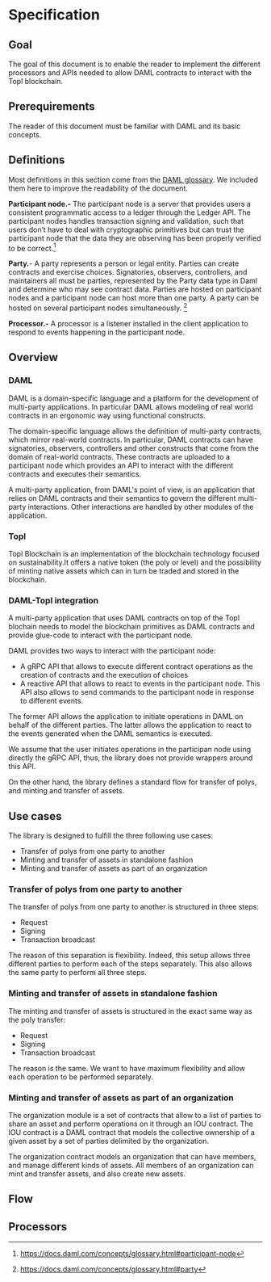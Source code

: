 # **Specification**

## Goal

The goal of this document is to enable the reader to implement the different processors and APIs needed to allow DAML contracts to interact with the Topl blockchain.

## Prerequirements

The reader of this document must be familiar with DAML and its basic concepts.

## **Definitions**

Most definitions in this section come from the [DAML glossary](https://docs.daml.com/concepts/glossary.html). We included them here to improve the readability of the document.

**Participant node.-** The participant node is a server that provides users a consistent programmatic access to a ledger through the Ledger API. The participant nodes handles transaction signing and validation, such that users don’t have to deal with cryptographic primitives but can trust the participant node that the data they are observing has been properly verified to be correct.[^1]

**Party.**- A party represents a person or legal entity. Parties can create contracts and exercise choices. Signatories, observers, controllers, and maintainers all must be parties, represented by the Party data type in Daml and determine who may see contract data. Parties are hosted on participant nodes and a participant node can host more than one party. A party can be hosted on several participant nodes simultaneously. [^2]

**Processor.-** A processor is a listener installed in the client application to respond to events happening in the participant node.

## Overview

### DAML

DAML is a domain-specific language and a platform for the development of multi-party applications. In particular DAML allows modeling of real world contracts in an ergonomic way using functional constructs.

The domain-specific language allows the definition of multi-party contracts, which mirror real-world contracts. In particular, DAML contracts can have signatories, observers, controllers and other constructs that come from the domain of real-world contracts. These contracts are uploaded to a participant node which provides an API to interact with the different contracts and executes their semantics.

A multi-party application, from DAML's point of view, is an application that relies on DAML contracts and their semantics to govern the different multi-party interactions. Other interactions are handled by other modules of the application.

### Topl

Topl Blockchain is an implementation of the blockchain technology focused on sustainability.It offers a native token (the poly or level) and the possibility of minting native assets which can in turn be traded and stored in the blockchain.

### DAML-Topl integration

A multi-party application that uses DAML contracts on top of the Topl blochain needs to model the blockchain primitives as DAML contracts and provide glue-code to interact with the participant node. 

DAML provides two ways to interact with the participant node:

- A gRPC API that allows to execute different contract operations as the creation of contracts and the execution of choices
- A reactive API that allows to react to events in the participant node. This API also allows to send commands to the participant node in response to different events.

The former API allows the application to initiate operations in DAML on behalf of the different parties. The latter allows the application to react to the events generated when the DAML semantics is executed. 

We assume that the user initiates operations in the participan node using directly the gRPC API, thus, the library does not provide wrappers around this API.

On the other hand, the library defines a standard flow for transfer of polys, and minting and transfer of assets. 

## Use cases

The library is designed to fulfill the three following use cases:

- Transfer of polys from one party to another
- Minting and transfer of assets in standalone fashion
- Minting and transfer of assets as part of an organization

### Transfer of polys from one party to another

The transfer of polys from one party to another is structured in three steps:

- Request
- Signing
- Transaction broadcast

The reason of this separation is flexibility. Indeed, this setup allows three different parties to perform each of the steps separately. This also allows the same party to perform all three steps.

### Minting and transfer of assets in standalone fashion

The minting and transfer of assets is structured in the exact same way as the poly transfer:

- Request
- Signing
- Transaction broadcast

The reason is the same. We want to have maximum flexibility and allow each operation to be performed separately.

### Minting and transfer of assets as part of an organization

The organization module is a set of contracts that allow to a list of parties to share an asset and perform operations on it through an IOU contract. The IOU contract is a DAML contract that models the collective ownership of a given asset by a set of parties delimited by the organization.

The organization contract models an organization that can have members, and manage different kinds of assets. All members of an organization can mint and transfer assets, and also create new assets.

## Flow

## **Processors**



[^1]: https://docs.daml.com/concepts/glossary.html#participant-node

[^2]: https://docs.daml.com/concepts/glossary.html#party

